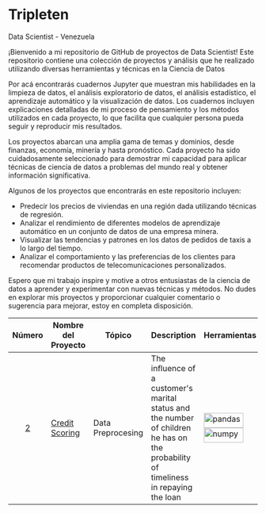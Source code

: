 # Tripleten


Data Scientist - Venezuela

¡Bienvenido a mi repositorio de GitHub de proyectos de Data Scientist! Este repositorio contiene una colección de proyectos y análisis que he realizado utilizando diversas herramientas y técnicas en la Ciencia de Datos

Por acá encontrarás cuadernos Jupyter que muestran mis habilidades en la limpieza de datos, el análisis exploratorio de datos, el análisis estadístico, el aprendizaje automático y la visualización de datos. Los cuadernos incluyen explicaciones detalladas de mi proceso de pensamiento y los métodos utilizados en cada proyecto, lo que facilita que cualquier persona pueda seguir y reproducir mis resultados.

Los proyectos abarcan una amplia gama de temas y dominios, desde finanzas, economía, minería y hasta pronóstico. Cada proyecto ha sido cuidadosamente seleccionado para demostrar mi capacidad para aplicar técnicas de ciencia de datos a problemas del mundo real y obtener información significativa.

Algunos de los proyectos que encontrarás en este repositorio incluyen:

* Predecir los precios de viviendas en una región dada utilizando técnicas de regresión.
* Analizar el rendimiento de diferentes modelos de aprendizaje automático en un conjunto de datos de una empresa minera.
* Visualizar las tendencias y patrones en los datos de pedidos de taxis a lo largo del tiempo.
* Analizar el comportamiento y las preferencias de los clientes para recomendar productos de telecomunicaciones personalizados.

Espero que mi trabajo inspire y motive a otros entusiastas de la ciencia de datos a aprender y experimentar con nuevas técnicas y métodos. No dudes en explorar mis proyectos y proporcionar cualquier comentario o sugerencia para mejorar, estoy en completa disposición.


| Número | Nombre del Proyecto | Tópico | Description | Herramientas |
| :---: | --- | --- | --- | --- |
| [2](https://github.com/Douglas94vzla/Tripleten-Projects/tree/main/2.%20An%C3%A1lisis%20del%20riesgo%20de%20incumplimiento%20de%20los%20prestatarios) | [Credit Scoring](https://github.com/Douglas94vzla/Tripleten-Projects/blob/main/2.%20An%C3%A1lisis%20del%20riesgo%20de%20incumplimiento%20de%20los%20prestatarios/2.%20An%C3%A1lisis%20del%20riesgo%20de%20incumplimiento%20de%20los%20prestatarios.ipynb)| Data Preprocesing | The influence of a customer's marital status and the number of children he has on the probability of timeliness in repaying the loan | <p align="left"> <a href="https://pandas.pydata.org/docs/user_guide/index.html" target="_blank" rel="noreferrer"> <img src="https://pandas.pydata.org/docs/_static/pandas.svg" alt="pandas" width="80" height="30"/> </a> <a href="https://numpy.org/doc/stable/user/index.html" target="_blank" rel="noreferrer"> <img src="https://numpy.org/doc/stable/_static/numpylogo.svg" alt="numpy" width="80" height="30"/> </a> </p> |
